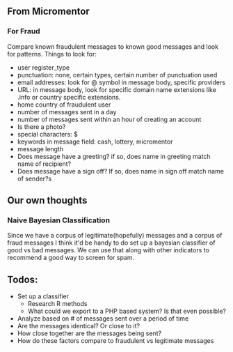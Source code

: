 ## From Micromentor

### For Fraud
Compare known fraudulent messages to known good messages and look for patterns. Things to look for:
  
- user register_type
- punctuation: none, certain types, certain number of punctuation used
- email addresses: look for @ symbol in message body, specific providers
- URL: in message body, look for specific domain name extensions like .info or country specific extensions.
- home country of fraudulent user
- number of messages sent in a day
- number of messages sent within an hour of creating an account
- Is there a photo?
- special characters: $
- keywords in message field: cash, lottery, micromentor
- message length
- Does message have a greeting? if so, does name in greeting match name of recipient?
- Does message have a sign off? If so, does name in sign off match name of sender?s


## Our own thoughts

### Naive Bayesian Classification

Since we have a corpus of legitimate(hopefully) messages and a corpus of fraud messages I think it'd be handy to do set up a bayesian classifier of good vs bad messages. We can use that along with other indicators to recommend a good way to screen for spam. 


## Todos:

- Set up a classifier
  - Research R methods
  - What could we export to a PHP based system? Is that even possible?
- Analyze based on # of messages sent over a period of time
 - Are the messages identical? Or close to it?
 - How close together are the messages being sent?
 - How do these factors compare to fraudulent vs legitimate messages
